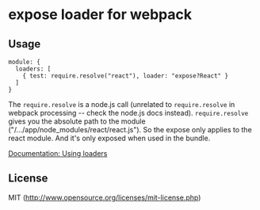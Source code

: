 # expose loader for webpack

## Usage

```
module: {
  loaders: [
    { test: require.resolve("react"), loader: "expose?React" }
  ]
}
```


The `require.resolve` is a node.js call (unrelated to `require.resolve` in webpack
processing -- check the node.js docs instead). `require.resolve` gives you the
absolute path to the module ("/.../app/node_modules/react/react.js"). So the
expose only applies to the react module. And it's only exposed when used in the
bundle.


[Documentation: Using loaders](http://webpack.github.io/docs/using-loaders.html)

## License

MIT (http://www.opensource.org/licenses/mit-license.php)
